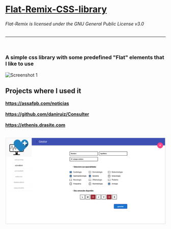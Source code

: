 # [Flat-Remix-CSS-library](https://ethenis.drasite.com/flat-remix-css)

###### Flat-Remix is licensed under the GNU General Public License v3.0
<hr>
<br>

### A simple css library with some predefined "Flat" elements that I like to use

![Screenshot 1](https://github.com/daniruiz/Flat-Remix-CSS-library/blob/master/Images/1.png?raw=true)


## Projects where I used it  
**https://assafpb.com/noticias**  
<br>
**https://github.com/daniruiz/Consulter**  
<br>
**https://ethenis.drasite.com**  
 <br>
 
 ![Consulter screenshot](https://github.com/daniruiz/Consulter/raw/master/Imagenes/3.png?raw=true)
